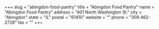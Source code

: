 +++
slug = "abingdon-food-pantry"
title = "Abingdon Food Pantry"
name = "Abingdon Food Pantry"
address = "401 North Washington St."
city = "Abingdon"
state = "IL"
postal = "61410"
website = ""
phone = "309 462-2728"
fax = ""
+++
